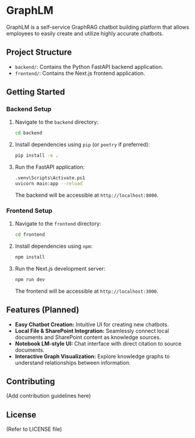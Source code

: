 # GraphLM

GraphLM is a self-service GraphRAG chatbot building platform that allows employees to easily create and utilize highly accurate chatbots.

## Project Structure

- `backend/`: Contains the Python FastAPI backend application.
- `frontend/`: Contains the Next.js frontend application.

## Getting Started

### Backend Setup

1.  Navigate to the `backend` directory:
    ```bash
    cd backend
    ```
2.  Install dependencies using `pip` (or `poetry` if preferred):
    ```bash
    pip install -e .
    ```
3.  Run the FastAPI application:
    ```bash
    .venv\Scripts\Activate.ps1
    uvicorn main:app --reload
    ```
    The backend will be accessible at `http://localhost:8000`.

### Frontend Setup

1.  Navigate to the `frontend` directory:
    ```bash
    cd frontend
    ```
2.  Install dependencies using `npm`:
    ```bash
    npm install
    ```
3.  Run the Next.js development server:
    ```bash
    npm run dev
    ```
    The frontend will be accessible at `http://localhost:3000`.

## Features (Planned)

-   **Easy Chatbot Creation:** Intuitive UI for creating new chatbots.
-   **Local File & SharePoint Integration:** Seamlessly connect local documents and SharePoint content as knowledge sources.
-   **Notebook LM-style UI:** Chat interface with direct citation to source documents.
-   **Interactive Graph Visualization:** Explore knowledge graphs to understand relationships between information.

## Contributing

(Add contribution guidelines here)

## License

(Refer to LICENSE file)
